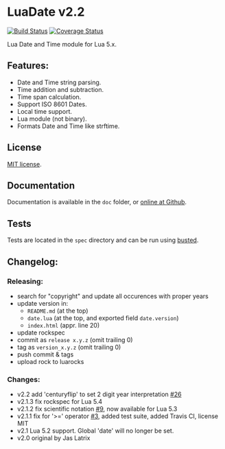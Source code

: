 # LuaDate v2.2

[![Build Status](https://travis-ci.com/Tieske/date.svg?branch=master)](https://travis-ci.com/Tieske/date)
[![Coverage Status](https://coveralls.io/repos/github/Tieske/date/badge.svg?branch=master)](https://coveralls.io/github/Tieske/date?branch=master)

Lua Date and Time module for Lua 5.x.

## Features:

* Date and Time string parsing.
* Time addition and subtraction.
* Time span calculation.
* Support ISO 8601 Dates.
* Local time support.
* Lua module (not binary).
* Formats Date and Time like strftime.

## License

[MIT license](http://opensource.org/licenses/MIT).

## Documentation

Documentation is available in the `doc` folder, or [online at Github](http://tieske.github.io/date/).

## Tests

Tests are located in the `spec` directory and can be run using [busted](http://olivinelabs.com/busted/).

## Changelog:

### Releasing:
- search for "copyright" and update all occurences with proper years
- update version in:
  - `README.md` (at the top)
  - `date.lua` (at the top, and exported field `date.version`)
  - `index.html` (appr. line 20)
- update rockspec
- commit as `release x.y.z` (omit trailing 0)
- tag as `version_x.y.z` (omit trailing 0)
- push commit & tags
- upload rock to luarocks

### Changes:

- v2.2 add 'centuryflip' to set 2 digit year interpretation [#26](https://github.com/Tieske/date/pull/26)
- v2.1.3 fix rockspec for Lua 5.4
- v2.1.2 fix scientific notation [#9](https://github.com/Tieske/date/pull/9), now available for Lua 5.3
- v2.1.1 fix for '>=' operator [#3](https://github.com/Tieske/date/pull/3), added test suite, added Travis CI, license MIT
- v2.1 Lua 5.2 support. Global 'date' will no longer be set.
- v2.0 original by Jas Latrix
